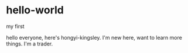 # hello-world
my first 

hello everyone,
here's hongyi-kingsley.
I'm new here, want to learn more things. 
I'm a trader.
